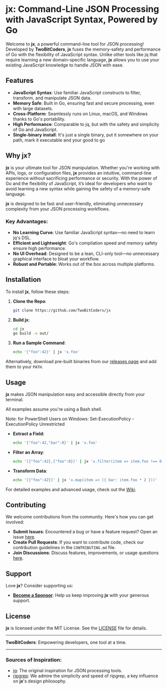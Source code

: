 # jx: Command-Line JSON Processing with JavaScript Syntax, Powered by Go

Welcome to **jx**, a powerful command-line tool for JSON processing! Developed by **TwoBitCoders**, **jx** fuses the memory-safety and performance of Go with the flexibility of JavaScript syntax. Unlike other tools like jq that require learning a new domain-specific language, **jx** allows you to use your existing JavaScript knowledge to handle JSON with ease.

## Features

- **JavaScript Syntax**: Use familiar JavaScript constructs to filter, transform, and manipulate JSON data.
- **Memory Safe**: Built in Go, ensuring fast and secure processing, even with large datasets.
- **Cross-Platform**: Seamlessly runs on Linux, macOS, and Windows thanks to Go's portability.
- **High Performance**: Comparable to jq, but with the safety and simplicity of Go and JavaScript.
- **Single-binary install**: It's just a single binary, put it somewhere on your path, mark it executable and your good to go

## Why jx?

**jx** is your ultimate tool for JSON manipulation. Whether you're working with APIs, logs, or configuration files, **jx** provides an intuitive, command-line experience without sacrificing performance or security. With the power of Go and the flexibility of JavaScript, it’s ideal for developers who want to avoid learning a new syntax while gaining the safety of a memory-safe language.

**jx** is designed to be fast and user-friendly, eliminating unnecessary complexity from your JSON processing workflows.

### Key Advantages:
- **No Learning Curve**: Use familiar JavaScript syntax—no need to learn jq's DSL.
- **Efficient and Lightweight**: Go's compilation speed and memory safety ensure high performance.
- **No UI Overhead**: Designed to be a lean, CLI-only tool—no unnecessary graphical interface to bloat your workflow.
- **Robust and Portable**: Works out of the box across multiple platforms.

## Installation

To install **jx**, follow these steps:

1. **Clone the Repo**:
    ```sh
    git clone https://github.com/TwoBitCoders/jx
    ```
2. **Build jx**:
    ```sh
    cd jx
    go build -o out/
    ```
3. **Run a Sample Command**:
    ```sh
    echo '{"foo":42}' | jx 'x.foo'
    ```

Alternatively, download pre-built binaries from our [releases page](#) and add them to your `PATH`.

## Usage

**jx** makes JSON manipulation easy and accessible directly from your terminal.

All examples assume you're using a Bash shell.

Note: for PowerShell Users on Windows: 
Set-ExecutionPolicy -ExecutionPolicy Unrestricted

- **Extract a Field**:
    ```sh
    echo '{"foo":42,"bar":0}' | jx 'x.foo'
    ```
- **Filter an Array**:
    ```sh
    echo '[{"foo":42},{"foo":0}]' | jx 'x.filter(item => item.foo !== 0)'
    ```
- **Transform Data**:
    ```sh
    echo '[{"foo":42}]' | jx 'x.map(item => ({ bar: item.foo * 2 }))'
    ```

For detailed examples and advanced usage, check out the [Wiki](#).

## Contributing

We welcome contributions from the community. Here's how you can get involved:

- **Submit Issues**: Encountered a bug or have a feature request? Open an issue [here](#).
- **Create Pull Requests**: If you want to contribute code, check our contribution guidelines in the `CONTRIBUTING.md` file.
- **Join Discussions**: Discuss features, improvements, or usage questions [here](#).

## Support

Love **jx**? Consider supporting us:

- **[Become a Sponsor](#)**: Help us keep improving **jx** with your generous support.

## License

**jx** is licensed under the MIT License. See the [LICENSE](LICENSE) file for details.

---

**TwoBitCoders**: Empowering developers, one tool at a time.

---

### Sources of Inspiration:
- [jq](https://github.com/stedolan/jq): The original inspiration for JSON processing tools.
- [ripgrep](https://github.com/BurntSushi/ripgrep): We admire the simplicity and speed of ripgrep, a key influence on **jx**'s design philosophy.
